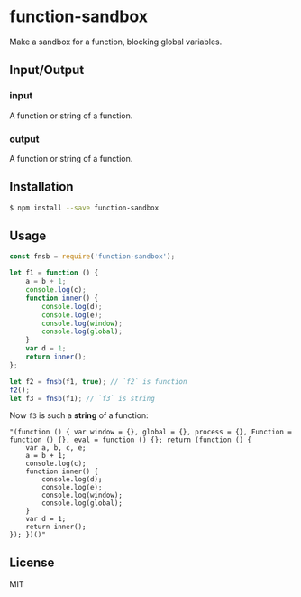 # function-sandbox

Make a sandbox for a function, blocking global variables.

## Input/Output

### input

A function or string of a function.

### output

A function or string of a function.

## Installation

```bash
$ npm install --save function-sandbox
```

## Usage

```js
const fnsb = require('function-sandbox');

let f1 = function () {
    a = b + 1;
    console.log(c);
    function inner() {
        console.log(d);
        console.log(e);
        console.log(window);
        console.log(global);
    }
    var d = 1;
    return inner();
};

let f2 = fnsb(f1, true); // `f2` is function
f2();
let f3 = fnsb(f1); // `f3` is string
```

Now `f3` is such a **string** of a function:

```
"(function () { var window = {}, global = {}, process = {}, Function = function () {}, eval = function () {}; return (function () {
    var a, b, c, e;
    a = b + 1;
    console.log(c);
    function inner() {
        console.log(d);
        console.log(e);
        console.log(window);
        console.log(global);
    }
    var d = 1;
    return inner();
}); })()"
```

## License

MIT
